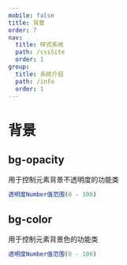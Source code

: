 ```yaml
---
mobile: false
title: 背景
order: 7
nav:
  title: 样式系统
  path: /cssSite
  order: 1
group:
  title: 系统介绍
  path: /info
  order: 1
---
```


# 背景

## bg-opacity

用于控制元素背景不透明度的功能类

```js
透明度Number值范围(0 - 100)
```

<code src="./site/background/opacity.jsx" nomobile="true"></code>

## bg-color

用于控制元素背景色的功能类

```js
透明度Number值范围(0 - 100)
```

<code src="./site/background/color.jsx" nomobile="true"></code>
